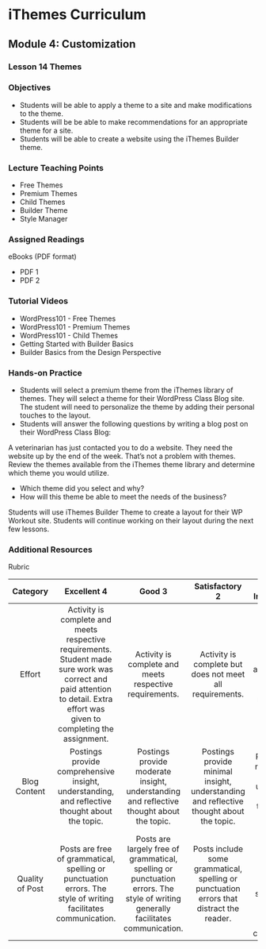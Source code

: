 iThemes Curriculum
==================

Module 4: Customization
--------------------------

### Lesson 14 Themes

### Objectives

* Students will be able to apply a theme to a site and make modifications to the theme.
* Students will be be able to make recommendations for an appropriate theme for a site.
* Students will be able to create a website using the iThemes Builder theme.

### Lecture Teaching Points

- Free Themes
- Premium Themes
- Child Themes
- Builder Theme
- Style Manager

### Assigned Readings

eBooks (PDF format)

* PDF 1
* PDF 2

### Tutorial Videos

* WordPress101 - Free Themes
* WordPress101 - Premium Themes
* WordPress101 - Child Themes
* Getting Started with Builder Basics
* Builder Basics from the Design Perspective

### Hands-on Practice

* Students will select a premium theme from the iThemes library of themes. They will select a theme for their WordPress Class Blog site. The student will need to personalize the theme by adding their personal touches to the layout. 
* Students will answer the following questions by writing a blog post on their WordPress Class Blog:

A veterinarian has just contacted you to do a website. They need the website up by the end of the week. That’s not a problem with themes. Review the themes available from the iThemes theme library and determine which theme you would utilize. 

- Which theme did you select and why?
- How will this theme be able to meet the needs of the business?

Students will use iThemes Builder Theme to create a layout for their WP Workout site. Students will continue working on their layout during the next few lessons.

### Additional Resources

Rubric

| **Category** | **Excellent 4** | **Good 3** | **Satisfactory 2** | **Needs Improvement 1** | **Points Received** |
|:------------:|:---------------:|:----------:|:------------------:|:-----------:|:------------:|
| Effort | Activity is complete and meets respective requirements. Student made sure work was correct and paid attention to detail. Extra effort was given to completing the assignment. | Activity is complete and meets respective requirements. | Activity is complete but does not meet all requirements. | Activity is incomplete and/or does not meet respective requirements.| |
| Blog Content | Postings provide comprehensive insight, understanding, and reflective thought about the topic. | Postings provide moderate insight, understanding and reflective thought about the topic. | Postings provide minimal insight, understanding and reflective thought about the topic. | Postings show no evidence of insight, understanding or reflective thought about the topic. | |
| Quality of Post | Posts are free of grammatical, spelling or punctuation errors.  The style of writing facilitates communication. | Posts are largely free of grammatical, spelling or punctuation errors.  The style of writing generally facilitates communication. | Posts include some grammatical, spelling or punctuation errors that distract the reader. | Posts contain numerous grammatical, spelling or punctuation errors.  The style of writing does not facilitate effective communication. | |